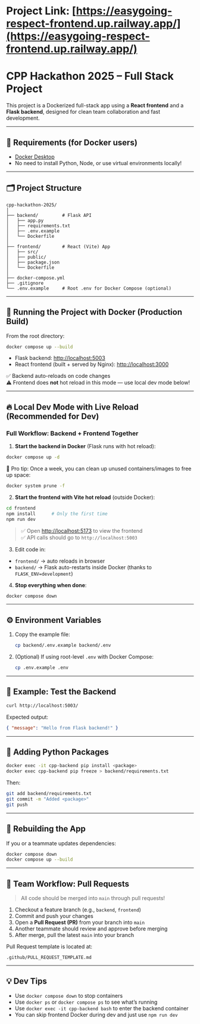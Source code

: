 # Project Link: [https://easygoing-respect-frontend.up.railway.app/](https://easygoing-respect-frontend.up.railway.app/)
# CPP Hackathon 2025 – Full Stack Project

This project is a Dockerized full-stack app using a **React frontend** and a **Flask backend**, designed for clean team collaboration and fast development.

---

## 🔧 Requirements (for Docker users)

- [Docker Desktop](https://www.docker.com/products/docker-desktop/)
- No need to install Python, Node, or use virtual environments locally!

---

## 🗂️ Project Structure

```
cpp-hackathon-2025/
│
├── backend/         # Flask API
│   ├── app.py
│   ├── requirements.txt
│   ├── .env.example
│   └── Dockerfile
│
├── frontend/        # React (Vite) App
│   ├── src/
│   ├── public/
│   ├── package.json
│   └── Dockerfile
│
├── docker-compose.yml
├── .gitignore
└── .env.example     # Root .env for Docker Compose (optional)
```

---

## 🚀 Running the Project with Docker (Production Build)

From the root directory:

```bash
docker compose up --build
```

- Flask backend: [http://localhost:5003](http://localhost:5003)
- React frontend (built + served by Nginx): [http://localhost:3000](http://localhost:3000)

✅ Backend auto-reloads on code changes  
⚠️ Frontend does **not** hot reload in this mode — use local dev mode below!

---

## 🔥 Local Dev Mode with Live Reload (Recommended for Dev)

### Full Workflow: Backend + Frontend Together

1. **Start the backend in Docker** (Flask runs with hot reload):

```bash
docker compose up -d
```

🧼 Pro tip: Once a week, you can clean up unused containers/images to free up space:
```bash
docker system prune -f
```

2. **Start the frontend with Vite hot reload** (outside Docker):

```bash
cd frontend
npm install      # Only the first time
npm run dev
```

> ✅ Open [http://localhost:5173](http://localhost:5173) to view the frontend  
> ✅ API calls should go to `http://localhost:5003`

3. Edit code in:
- `frontend/` → auto reloads in browser
- `backend/` → Flask auto-restarts inside Docker (thanks to `FLASK_ENV=development`)

4. **Stop everything when done**:

```bash
docker compose down
```

---

## ⚙️ Environment Variables

1. Copy the example file:

   ```bash
   cp backend/.env.example backend/.env
   ```

2. (Optional) If using root-level `.env` with Docker Compose:

   ```bash
   cp .env.example .env
   ```

---

## 🧪 Example: Test the Backend

```bash
curl http://localhost:5003/
```

Expected output:

```json
{ "message": "Hello from Flask backend!" }
```

---

## 🧱 Adding Python Packages

```bash
docker exec -it cpp-backend pip install <package>
docker exec cpp-backend pip freeze > backend/requirements.txt
```

Then:

```bash
git add backend/requirements.txt
git commit -m "Added <package>"
git push
```

---

## 🔁 Rebuilding the App

If you or a teammate updates dependencies:

```bash
docker compose down
docker compose up --build
```

---

## 🤝 Team Workflow: Pull Requests

> All code should be merged into `main` through pull requests!

1. Checkout a feature branch (e.g., `backend`, `frontend`)
2. Commit and push your changes
3. Open a **Pull Request (PR)** from your branch into `main`
4. Another teammate should review and approve before merging
5. After merge, pull the latest `main` into your branch

Pull Request template is located at:

```plaintext
.github/PULL_REQUEST_TEMPLATE.md
```

---

## 💡 Dev Tips

- Use `docker compose down` to stop containers
- Use `docker ps` or `docker compose ps` to see what’s running
- Use `docker exec -it cpp-backend bash` to enter the backend container
- You can skip frontend Docker during dev and just use `npm run dev`
